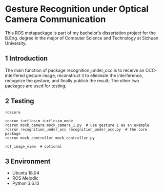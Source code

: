 # Gesture Recognition under Optical Camera Communication

This ROS metapackage is part of my bachelor's dissertation project for the B.Eng. degree in the major of Computer Science and Technology at Sichuan University.

## 1 Introduction

The main function of package recognition_under_occ is to receive an OCC-interfered gesture image, reconstruct it to eliminate the interference, recognize the gesture, and finally publish the result; The other two packages are used for testing. 

## 2 Testing

```shell
roscore

rosrun turtlesim turtlesim_node
rosrun mock_camera mock_camera_1.py  # use gesture 1 as an example
rosrun recognition_under_occ recognition_under_occ.py  # the core package
rosrun mock_controller mock_controller.py

rqt_image_view  # optional
```

## 3 Environment

- Ubuntu 18.04
- ROS Melodic
- Python 3.6.13